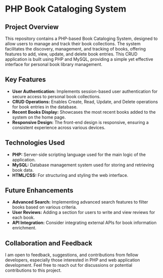 # PHP Book Cataloging System

## Project Overview

This repository contains a PHP-based Book Cataloging System, designed to allow users to manage and track their book collections. The system facilitates the discovery, management, and tracking of books, offering features to add, view, update, and delete book entries. This CRUD application is built using PHP and MySQL, providing a simple yet effective interface for personal book library management.

## Key Features

- **User Authentication:** Implements session-based user authentication for secure access to personal book collections.
- **CRUD Operations:** Enables Create, Read, Update, and Delete operations for book entries in the database.
- **Recent Books Display:** Showcases the most recent books added to the system on the home page.
- **Responsive Design:** The front-end design is responsive, ensuring a consistent experience across various devices.

## Technologies Used

- **PHP:** Server-side scripting language used for the main logic of the application.
- **MySQL:** Database management system used for storing and retrieving book data.
- **HTML/CSS:** For structuring and styling the web interface.

## Future Enhancements

- **Advanced Search:** Implementing advanced search features to filter books based on various criteria.
- **User Reviews:** Adding a section for users to write and view reviews for each book.
- **API Integration:** Consider integrating external APIs for book information enrichment.

## Collaboration and Feedback

I am open to feedback, suggestions, and contributions from fellow developers, especially those interested in PHP and web application development. Feel free to reach out for discussions or potential contributions to this project.

